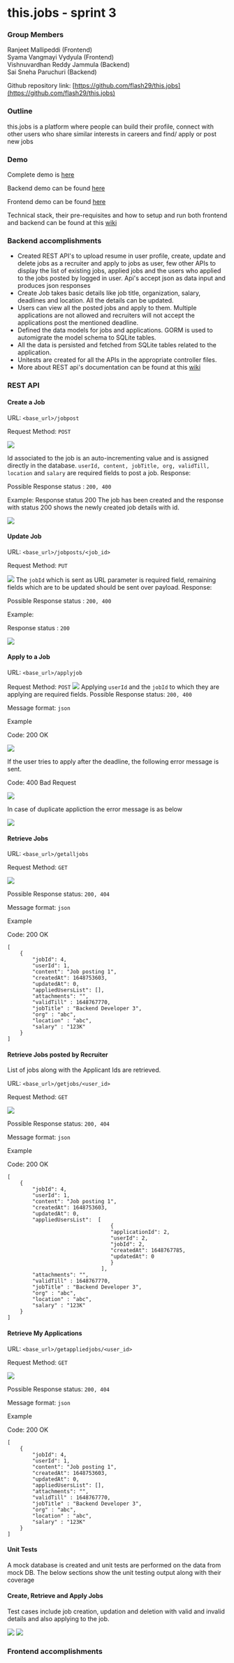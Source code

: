 # this.jobs - sprint 3
### Group Members
Ranjeet Mallipeddi (Frontend)\
Syama Vangmayi Vydyula (Frontend)\
Vishnuvardhan Reddy Jammula (Backend)\
Sai Sneha Paruchuri (Backend)

Github repository link: [https://github.com/flash29/this.jobs](https://github.com/flash29/this.jobs)
### Outline
  
  this.jobs is a platform where people can build their profile, connect with other users who share similar interests in careers and find/ apply or post new jobs

### Demo
  Complete demo is [here](https://uflorida-my.sharepoint.com/:v:/g/personal/paruchuri_s_ufl_edu/Ebq6MqNzeB1JvOP0E6BgQWcBRGUettYrvuitUOY5-hlpIg?e=kz5735)
  
  Backend demo can be found [here](https://uflorida-my.sharepoint.com/:v:/g/personal/paruchuri_s_ufl_edu/ESe2aRQV1EJBql33SgX3aKwByNG2kP7luArSH2HwE4rezQ?e=bmgvYP) 

  Frontend demo can be found [here](https://uflorida-my.sharepoint.com/:v:/g/personal/paruchuri_s_ufl_edu/EVFS-O8gn85Ctbjocb98rmIB1zLLNx-wRiKfuXkstvbBHg?e=SUtDBM)


Technical stack, their pre-requisites and how to setup and run both frontend and backend can be found at this [wiki](https://github.com/flash29/this.jobs/wiki/Installation)

### Backend accomplishments
- Created REST API's to upload resume in user profile, create, update and delete jobs as a recruiter and apply to jobs as user, few other APIs to display the list of existing jobs, applied jobs and the users who applied to the jobs posted by logged in user. Api's accept json as data input and produces json responses
- Create Job takes basic details like job title, organization, salary, deadlines and location. All the details can be updated.
- Users can view all the posted jobs and apply to them. Multiple applications are not allowed and recruiters will not accept the applications post the mentioned deadline.
- Defined the data models for jobs and applications. GORM is used to automigrate the model schema to SQLite tables.
- All the data is persisted and fetched from SQLite tables related to the application.
- Unitests are created for all the APIs in the appropriate controller files.
- More about REST api's documentation can be found at this [wiki](https://github.com/flash29/this.jobs/wiki/REST-API-Documentation)



### REST API

#### Create a Job

URL: `<base_url>/jobpost`

Request Method: `POST`

![](./assets/createjob.PNG)

Id associated to the job is an auto-incrementing value and is assigned directly in the database. `userId, content, jobTitle, org, validTill, location` and `salary` are required fields to post a job.
Response:

Possible Response status : `200, 400`

Example: Response status 200
The job has been created and the response with status 200 shows the newly created job details with id.

![](./assets/createjob_response.PNG)

#### Update Job

URL: `<base_url>/jobposts/<job_id>`

Request Method: `PUT`

![](./assets/updatejobpost.PNG)
The `jobId` which is sent as URL parameter is required field, remaining fields which are to be updated should be sent over payload. 
Response:

Possible Response status : `200, 400`

Example:

Response status : `200`

![](./assets/updatejobpost_response.PNG)

#### Apply to a Job
URL: `<base_url>/applyjob`

Request Method: `POST`
![](./assets/applyjob.PNG)
Applying `userId` and the `jobId` to which they are applying are required fields.
Possible Response status: `200, 400`

Message format: `json`

Example

Code: 200 OK

![](./assets/applyjob_response.PNG)

If the user tries to apply after the deadline, the following error message is sent.

Code: 400 Bad Request

![](./assets/applyjob_validtill.PNG)

In case of duplicate appliction the error message is as below

![](./assets/applyjob_duplicate.PNG)
#### Retrieve Jobs
URL: `<base_url>/getalljobs`

Request Method: `GET`

![](./assets/retrievejobs.PNG)


Possible Response status: `200, 404`

Message format: `json`

Example

Code: 200 OK

```
[
    {
        "jobId": 4,
        "userId": 1,
        "content": "Job posting 1",
        "createdAt": 1648753603,
        "updatedAt": 0,
        "appliedUsersList": [],
        "attachments": "",
        "validTill" : 1648767770,
        "jobTitle" : "Backend Developer 3",
        "org" : "abc",
        "location" : "abc",
        "salary" : "123K"
    }
]
```

#### Retrieve Jobs posted by Recruiter
List of jobs along with the Applicant Ids are retrieved.

URL: `<base_url>/getjobs/<user_id>`

Request Method: `GET`

![](./assets/recruiterposts.PNG)


Possible Response status: `200, 404`

Message format: `json`

Example

Code: 200 OK

```
[
    {
        "jobId": 4,
        "userId": 1,
        "content": "Job posting 1",
        "createdAt": 1648753603,
        "updatedAt": 0,
        "appliedUsersList":  [
                                 {
                                 "applicationId": 2,
                                 "userId": 2,
                                 "jobId": 2,
                                 "createdAt": 1648767785,
                                 "updatedAt": 0
                                 }
                              ],
        "attachments": "",
        "validTill" : 1648767770,
        "jobTitle" : "Backend Developer 3",
        "org" : "abc",
        "location" : "abc",
        "salary" : "123K"
    }
]
```
#### Retrieve My Applications
URL: `<base_url>/getappliedjobs/<user_id>`

Request Method: `GET`

![](./assets/appliedjobs.PNG)


Possible Response status: `200, 404`

Message format: `json`

Example

Code: 200 OK

```
[
    {
        "jobId": 4,
        "userId": 1,
        "content": "Job posting 1",
        "createdAt": 1648753603,
        "updatedAt": 0,
        "appliedUsersList": [],
        "attachments": "",
        "validTill" : 1648767770,
        "jobTitle" : "Backend Developer 3",
        "org" : "abc",
        "location" : "abc",
        "salary" : "123K"
    }
]
```

#### Unit Tests

A mock database is created and unit tests are performed on the data from mock DB. The below sections show the unit testing output along with their coverage
#### Create, Retrieve and Apply Jobs

Test cases include job creation, updation and deletion with valid and invalid details and also applying to the job.

![](./assets/jobposts_unit_tests.png)
![](./assets/jobposts_unit_tests_1.png)


### Frontend accomplishments
